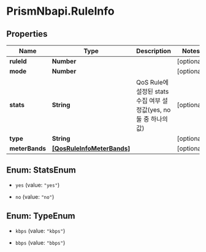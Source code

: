 # PrismNbapi.RuleInfo

## Properties
Name | Type | Description | Notes
------------ | ------------- | ------------- | -------------
**ruleId** | **Number** |  | [optional] 
**mode** | **Number** |  | [optional] 
**stats** | **String** | QoS Rule에 설정된 stats 수집 여부 설정값(yes, no 둘 중 하나의 값) | [optional] 
**type** | **String** |  | [optional] 
**meterBands** | [**[QosRuleInfoMeterBands]**](QosRuleInfoMeterBands.md) |  | [optional] 


<a name="StatsEnum"></a>
## Enum: StatsEnum


* `yes` (value: `"yes"`)

* `no` (value: `"no"`)




<a name="TypeEnum"></a>
## Enum: TypeEnum


* `kbps` (value: `"kbps"`)

* `bbps` (value: `"bbps"`)




